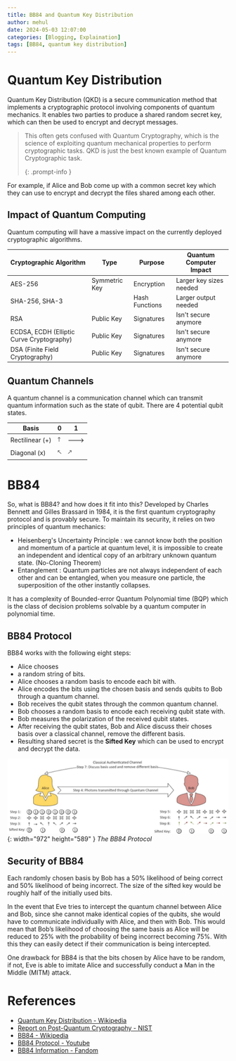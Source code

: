 ```yaml
---
title: BB84 and Quantum Key Distribution
author: mehul
date: 2024-05-03 12:07:00
categories: [Blogging, Explaination]
tags: [BB84, quantum key distribution]
---
```


# Quantum Key Distribution

Quantum Key Distribution (QKD) is a secure communication method that implements a cryptographic protocol involving components of quantum mechanics. It enables two parties to produce a shared random secret key, which can then be used to encrypt and decrypt messages.

<!-- markdownlint-capture -->
<!-- markdownlint-disable -->

>  This often gets confused with Quantum Cryptography, which is the science of exploiting quantum mechanical properties to perform cryptographic tasks. QKD is just the best known example of Quantum Cryptographic task.
>
> {: .prompt-info }
>
> <!-- markdownlint-restore -->

For example, if Alice and Bob come up with a common secret key which they can use to encrypt and decrypt the files shared among each other.

## Impact of Quantum Computing

Quantum computing will have a massive impact on the currently deployed cryptographic algorithms.

| Cryptographic Algorithm                   | Type          | Purpose        | Quantum Computer Impact |
| ----------------------------------------- | ------------- | -------------- | ----------------------- |
| AES-256                                   | Symmetric Key | Encryption     | Larger key sizes needed |
| SHA-256, SHA-3                            |               | Hash Functions | Larger output needed    |
| RSA                                       | Public Key    | Signatures     | Isn't secure anymore    |
| ECDSA, ECDH (Elliptic Curve Cryptography) | Public Key    | Signatures     | Isn't secure anymore    |
| DSA (Finite Field Cryptography)           | Public Key    | Signatures     | Isn't secure anymore    |

## Quantum Channels

A quantum channel is a communication channel which can transmit quantum information such as the state of qubit. There are 4 potential qubit states.

| Basis           | 0         | 1         |
| --------------- | --------- | --------- |
| Rectilinear (+) | &#129105; | &#129106; |
| Diagonal (x)    | &#129108; | &#129109; |

# BB84

So, what is BB84? and how does it fit into this? Developed by Charles Bennett and Gilles Brassard in 1984, it is the first quantum cryptography protocol and is provably secure. To maintain its security, it relies on two principles of quantum mechanics:

- Heisenberg's Uncertainty Principle : we cannot know both the position and momentum of a particle at quantum level, it is impossible to create an independent and identical copy of an arbitrary unknown quantum state. (No-Cloning Theorem)
- Entanglement : Quantum particles are not always independent of each other and can be entangled, when you measure one particle, the superposition of the other instantly collapses.

It has a complexity of Bounded-error Quantum Polynomial time (BQP) which is the class of decision problems solvable by a quantum computer in polynomial time.

## BB84 Protocol

BB84 works with the following eight steps:

- Alice chooses
- a random string of bits.
- Alice chooses a random basis to encode each bit with.
- Alice encodes the bits using the chosen basis and sends qubits to Bob through a quantum channel.
- Bob receives the qubit states through the common quantum channel.
- Bob chooses a random basis to encode each receiving qubit state with.
- Bob measures the polarization of the received qubit states.
- After receiving the qubit states, Bob and Alice discuss their choses basis over a classical channel, remove the different basis.
- Resulting shared secret is the **Sifted Key** which can be used to encrypt and decrypt the data.

![BB84 Protocol](/assets/img/posts/BB84.png){: width="972" height="589" } *The BB84 Protocol*

## Security of BB84

Each randomly chosen basis by Bob has a 50% likelihood of being correct and 50% likelihood of being incorrect. The size of the sifted key would be roughly half of the initially used bits.

In the event that Eve tries to intercept the quantum channel between Alice and Bob, since she cannot make identical copies of the qubits, she would have to communicate individually with Alice, and then with Bob. This would mean that Bob’s likelihood of choosing the same basis as Alice will be reduced to 25% with the probability of being incorrect becoming 75%. With this they can easily detect if their communication is being intercepted.

One drawback for BB84 is that the bits chosen by Alice have to be random, if not, Eve is able to imitate Alice and successfully conduct a Man in the Middle (MITM) attack.

# References

- [Quantum Key Distribution - Wikipedia](https://en.wikipedia.org/wiki/Quantum_key_distribution)
- [Report on Post-Quantum Cryptography - NIST](https://csrc.nist.gov/csrc/media/publications/nistir/8105/final/documents/nistir_8105_draft.pdf)
- [BB84 - Wikipedia](https://en.wikipedia.org/wiki/BB84)
- [BB84 Protocol - Youtube](https://youtu.be/44G9UuB2RWI)
- [BB84 Information - Fandom](https://cryptography.fandom.com/wiki/BB84)
